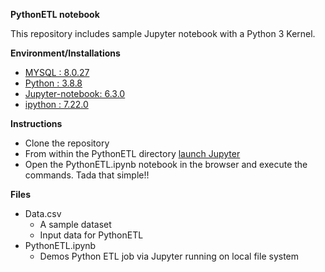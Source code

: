 **PythonETL notebook**

This repository includes sample Jupyter notebook with a Python 3 Kernel.

**Environment/Installations**
- [MYSQL	   : 8.0.27](https://dev.mysql.com/downloads/installer/) 
- [Python	   : 3.8.8](https://www.python.org/downloads/release/python-388/) 
- [Jupyter-notebook: 6.3.0](https://jupyterlab.readthedocs.io/en/stable/getting_started/installation.html)
- [ipython	   : 7.22.0](https://ipython.org/install.html)

**Instructions**
- Clone the repository
- From within the PythonETL directory [launch Jupyter](https://jupyter-notebook-beginner-guide.readthedocs.io/en/latest/execute.html)
- Open the PythonETL.ipynb notebook in the browser and execute the commands. Tada that simple!!

**Files**
- Data.csv
  - A sample dataset
  - Input data for PythonETL 
- PythonETL.ipynb
  - Demos Python ETL job via Jupyter running on local file system
